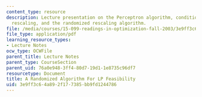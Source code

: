 ```yaml
---
content_type: resource
description: Lecture presentation on the Perceptron algorithm, condition number, randomized
  rescaling, and the randomized rescaling algorithm.
file: /media/courses/15-099-readings-in-optimization-fall-2003/3e9ff3c64a892f177385bb9fd1244786_ses2_dunagan.pdf
file_type: application/pdf
learning_resource_types:
- Lecture Notes
ocw_type: OCWFile
parent_title: Lecture Notes
parent_type: CourseSection
parent_uid: 76a0e948-3ff4-80d7-19d1-1e8735c96df7
resourcetype: Document
title: A Randomized Algorithm For LP Feasibility
uid: 3e9ff3c6-4a89-2f17-7385-bb9fd1244786
---
```

